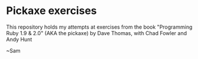 Pickaxe exercises
================

This repository holds my attempts at exercises from the book "Programming Ruby 1.9 & 2.0" (AKA the pickaxe) by Dave Thomas, with Chad Fowler and Andy Hunt 

~Sam
